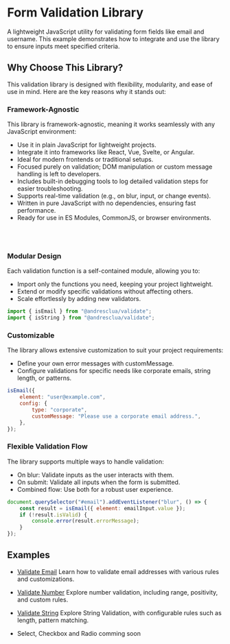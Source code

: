 # Form Validation Library
A lightweight JavaScript utility for validating form fields like email and username. This example demonstrates how to integrate and use the library to ensure inputs meet specified criteria.

## Why Choose This Library?
This validation library is designed with flexibility, modularity, and ease of use in mind. Here are the key reasons why it stands out:

### Framework-Agnostic
This library is framework-agnostic, meaning it works seamlessly with any JavaScript environment:

- Use it in plain JavaScript for lightweight projects.
- Integrate it into frameworks like React, Vue, Svelte, or Angular.
- Ideal for modern frontends or traditional setups.
- Focused purely on validation; DOM manipulation or custom message handling is left to developers.
- Includes built-in debugging tools to log detailed validation steps for easier troubleshooting.
- Supports real-time validation (e.g., on blur, input, or change events).
- Written in pure JavaScript with no dependencies, ensuring fast performance.
- Ready for use in ES Modules, CommonJS, or browser environments.

<br><br>

### Modular Design
Each validation function is a self-contained module, allowing you to:

- Import only the functions you need, keeping your project lightweight.
- Extend or modify specific validations without affecting others.
- Scale effortlessly by adding new validators.

```js
import { isEmail } from "@andresclua/validate";
import { isString } from "@andresclua/validate";
```

### Customizable

The library allows extensive customization to suit your project requirements:

- Define your own error messages with customMessage.
- Configure validations for specific needs like corporate emails, string length, or patterns.

```js
isEmail({
    element: "user@example.com",
    config: {
        type: "corporate",
        customMessage: "Please use a corporate email address.",
    },
});
```

### Flexible Validation Flow

The library supports multiple ways to handle validation:

- On blur: Validate inputs as the user interacts with them.
- On submit: Validate all inputs when the form is submitted.
- Combined flow: Use both for a robust user experience.

```js
document.querySelector("#email").addEventListener("blur", () => {
    const result = isEmail({ element: emailInput.value });
    if (!result.isValid) {
        console.error(result.errorMessage);
    }
});
```

## Examples

- [Validate Email](https://github.com/andresclua/validate/blob/main/docs/email.md) Learn how to validate email addresses with various rules and customizations.

- [Validate Number](https://github.com/andresclua/validate/blob/main/docs/number.md) Explore number validation, including range, positivity, and custom rules.

- [Validate String](https://github.com/andresclua/validate/blob/main/docs/string.md) Explore String Validation, with configurable rules such as length, pattern matching.

- Select, Checkbox and Radio comming soon
